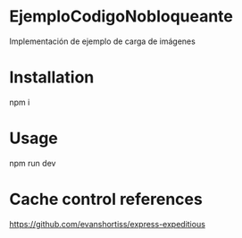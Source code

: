 <!-- @format -->

# EjemploCodigoNobloqueante

Implementación de ejemplo de carga de imágenes

# Installation

npm i

# Usage

npm run dev

# Cache control references

https://github.com/evanshortiss/express-expeditious
